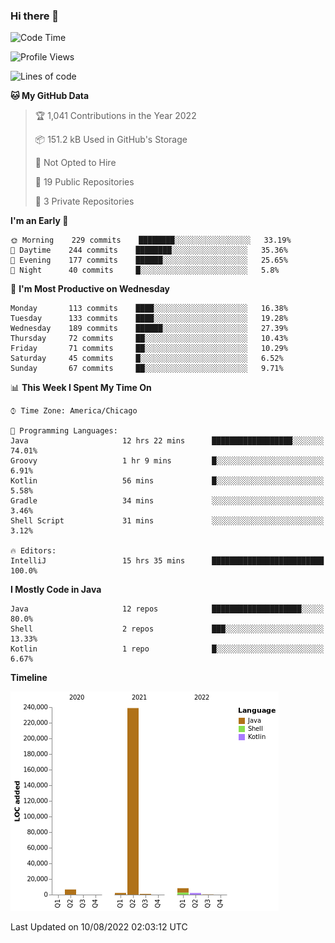 ### Hi there 👋


<!--START_SECTION:waka-->
![Code Time](http://img.shields.io/badge/Code%20Time-2%2C453%20hrs%2043%20mins-blue)

![Profile Views](http://img.shields.io/badge/Profile%20Views-3-blue)

![Lines of code](https://img.shields.io/badge/From%20Hello%20World%20I%27ve%20Written-259%20Thousand%20lines%20of%20code-blue)

**🐱 My GitHub Data** 

> 🏆 1,041 Contributions in the Year 2022
 > 
> 📦 151.2 kB Used in GitHub's Storage 
 > 
> 🚫 Not Opted to Hire
 > 
> 📜 19 Public Repositories 
 > 
> 🔑 3 Private Repositories  
 > 
**I'm an Early 🐤** 

```text
🌞 Morning    229 commits    ████████░░░░░░░░░░░░░░░░░   33.19% 
🌆 Daytime    244 commits    ████████░░░░░░░░░░░░░░░░░   35.36% 
🌃 Evening    177 commits    ██████░░░░░░░░░░░░░░░░░░░   25.65% 
🌙 Night      40 commits     █░░░░░░░░░░░░░░░░░░░░░░░░   5.8%

```
📅 **I'm Most Productive on Wednesday** 

```text
Monday       113 commits    ████░░░░░░░░░░░░░░░░░░░░░   16.38% 
Tuesday      133 commits    ████░░░░░░░░░░░░░░░░░░░░░   19.28% 
Wednesday    189 commits    ██████░░░░░░░░░░░░░░░░░░░   27.39% 
Thursday     72 commits     ██░░░░░░░░░░░░░░░░░░░░░░░   10.43% 
Friday       71 commits     ██░░░░░░░░░░░░░░░░░░░░░░░   10.29% 
Saturday     45 commits     █░░░░░░░░░░░░░░░░░░░░░░░░   6.52% 
Sunday       67 commits     ██░░░░░░░░░░░░░░░░░░░░░░░   9.71%

```


📊 **This Week I Spent My Time On** 

```text
⌚︎ Time Zone: America/Chicago

💬 Programming Languages: 
Java                     12 hrs 22 mins      ██████████████████░░░░░░░   74.01% 
Groovy                   1 hr 9 mins         █░░░░░░░░░░░░░░░░░░░░░░░░   6.91% 
Kotlin                   56 mins             █░░░░░░░░░░░░░░░░░░░░░░░░   5.58% 
Gradle                   34 mins             ░░░░░░░░░░░░░░░░░░░░░░░░░   3.46% 
Shell Script             31 mins             ░░░░░░░░░░░░░░░░░░░░░░░░░   3.12%

🔥 Editors: 
IntelliJ                 15 hrs 35 mins      █████████████████████████   100.0%

```

**I Mostly Code in Java** 

```text
Java                     12 repos            ████████████████████░░░░░   80.0% 
Shell                    2 repos             ███░░░░░░░░░░░░░░░░░░░░░░   13.33% 
Kotlin                   1 repo              █░░░░░░░░░░░░░░░░░░░░░░░░   6.67%

```


**Timeline**

![Chart not found](https://raw.githubusercontent.com/powercasgamer/powercasgamer/master/charts/bar_graph.png) 


 Last Updated on 10/08/2022 02:03:12 UTC
<!--END_SECTION:waka-->
